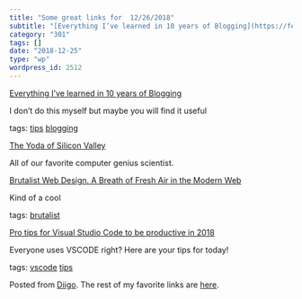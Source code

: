 ```yaml
---
title: "Some great links for  12/26/2018"
subtitle: "[Everything I’ve learned in 10 years of Blogging](https://ferrucc.io/posts/starting-a-blog/?utm_sour..."
category: "301"
tags: []
date: "2018-12-25"
type: "wp"
wordpress_id: 2512
---
```

[Everything I’ve learned in 10 years of Blogging](https://ferrucc.io/posts/starting-a-blog/?utm_source=hackernewsletter&utm_medium=email&utm_term=fav&mc_cid=7c5ca3f9cd&mc_eid=694db8ca58) 

I don’t do this myself but maybe you will find it useful 

 tags: [tips](https://www.diigo.com/user/pitosalas/tips) [blogging](https://www.diigo.com/user/pitosalas/blogging)

 [The Yoda of Silicon Valley](https://www.nytimes.com/2018/12/17/science/donald-knuth-computers-algorithms-programming.html?utm_source=hackernewsletter&utm_medium=email&utm_term=fav&mc_cid=7c5ca3f9cd&mc_eid=694db8ca58) 

All of our favorite computer genius scientist. 

 [Brutalist Web Design. A Breath of Fresh Air in the Modern Web](https://dev.to/lewismenelaws/brutalist-web-design-a-breath-of-fresh-air-in-the-modern-web-2jk5?utm_source=Newsletter+Subscribers&utm_campaign=1b6ffc3038-EMAIL_CAMPAIGN_2018_12_17_01_43_COPY_01&utm_medium=email&utm_term=0_d8f11d5d1e-1b6ffc3038-154336497) 

Kind of a cool 

 tags: [brutalist](https://www.diigo.com/user/pitosalas/brutalist)

 [Pro tips for Visual Studio Code to be productive in 2018 ](https://dev.to/teamxenox/pro-tips-for-visual-studio-code-to-be-productive-in-2018--1jek?utm_source=Newsletter+Subscribers&utm_campaign=1b6ffc3038-EMAIL_CAMPAIGN_2018_12_17_01_43_COPY_01&utm_medium=email&utm_term=0_d8f11d5d1e-1b6ffc3038-154336497) 

Everyone uses VSCODE right? Here are your tips for today!

 tags: [vscode](https://www.diigo.com/user/pitosalas/vscode) [tips](https://www.diigo.com/user/pitosalas/tips)

Posted from [Diigo](https://www.diigo.com). The rest of my favorite links are [here](https://www.diigo.com/user/pitosalas).